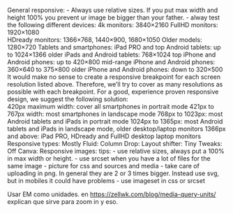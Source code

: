 General responsive:	
		- Always use relative sizes. If you put max width and height 100% you prevent ur image be bigger than your father.
		- alway test the following different devices:
			4k monitors: 3840×2160
			FullHD monitors: 1920×1080	
			HDready monitors: 1366×768, 1440×900, 1680×1050
				Older models: 1280×720
				Tablets and smartphones:
				iPad PRO and top Android tablets: up to 1024×1366
				older iPads and Android tablets: 768×1024
				top iPhone and Android phones: up to 420×800
				mid-range iPhone and Android phones: 360×640 to 375×800
				older iPhone and Android phones: down to 320×500
				It would make no sense to create a responsive breakpoint for each screen resolution listed above. Therefore, we’ll try to cover as many resolutions as possible with each breakpoint. For a good, experience proven responsive design, we suggest the following solution:				
				420px maximum width: cover all smartphones in portrait mode
				421px to 767px width: most smartphones in landscape mode
				768px to 1023px: most Android tablets and iPads in portrait mode
				1024px to 1365px: most Android tablets and iPads in landscape mode, older desktop/laptop monitors
				1366px and above: iPad PRO, HDready and FullHD desktop laptop monitors
Responsive types:
	Mostly Fluid:
	Column Drop:
	Layout shifter:
	Tiny Tweaks:
	Off Canva:
Responsive images:
	tips:
		- use relative sizes, always put a 100% in max width or height.
		- use srcset when you have a lot of files for the same image
		- picture for css and sources and media
		- take care of uploading in png. In general they are 2 or 3 times bigger. Instead use svg, but in mobiles it could have problems
		- use imageset in css or srcset


Usar EM como unidades. en https://zellwk.com/blog/media-query-units/ explican que sirve para zoom in y eso.


